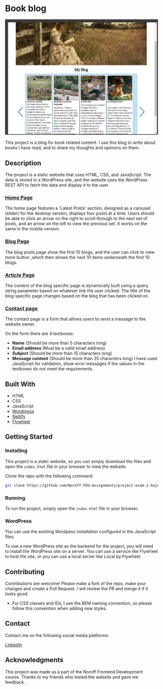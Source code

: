 # Book blog

![image](./images/screenshot.png)

This project is a blog for book related content.
I use this blog to write about books I have read, and to share my thoughts and opinions on them.

## Description

The project is a static website that uses HTML, CSS, and JavaScript. The data is stored in a WordPress site, and the website uses the WordPress REST API to fetch the data and display it to the user.

### [Home Page](./index.html)

The home page features a 'Latest Posts' section, designed as a carousel (slider) for the desktop version, displays four posts at a time. Users should be able to click an arrow on the right to scroll through to the next set of posts, and an arrow on the left to view the previous set. It works on the same in the mobile version.

### [Blog Page](./blog.html)

The blog posts page show the first 10 blogs, and the user can click to view more button ,which then shows the next 10 items underneath the first 10 blogs.

### [Article Page](./article.html)

The content of the blog specific page is dynamically built using a query string parameter based on whatever link the user clicked. The title of the blog specific page changes based on the blog that has been clicked on.

### [Contact page](./contact.html)

The contact page is a form that allows users to send a message to the website owner.

On the form there are 4 textboxes:

- **Name** (Should be more than 5 characters long)
- **Email address** (Must be a valid email address)
- **Subject** (Should be more than 15 characters long)
- **Message content** (Should be more than 25 characters long)
  I have used JavaScript for validation, show error messages if the values in the textboxes do not meet the requirements.

## Built With

- HTML
- CSS
- JavaScript
- [Wordpress](https://wordpress.com/)
- [Netlify](https://www.netlify.com/)
- [Flywheel](https://getflywheel.com/)

## Getting Started

### Installing

This project is a static website, so you can simply download the files and open the `index.html` file in your browser to view the website.

Clone the repo with the following command:

```bash
git clone https://github.com/Noroff-FEU-Assignments/project-exam-1-hajnalkafenyo.git
```

### Running

To run the project, simply open the `index.html` file in your browser.

### WordPress

You can use the existing Wordpess installation configured in the JavaScript files.

To use a new WordPress site as the backend for the project, you will need to install the WordPress site on a server. You can use a service like Flywheel to host the site, or you can use a local server like Local by Flywheel.

## Contributing

Contributions are welcome! Please make a fork of the repo, make your changes and create a Pull Request. I will review the PR and merge it if it looks good.

- For CSS classes and IDs, I use the BEM naming convention, so please follow this convention when adding new styles.

## Contact

Contact me on the following social media platforms:

[LinkedIn](https://www.linkedin.com/in/hajnalka-zsobr%C3%A1kn%C3%A9-feny%C5%91-aab810130/)

## Acknowledgments

This project was made as a part of the Noroff Frontend Development course.
Thanks to my friends who tested the website and gave me feedback.
